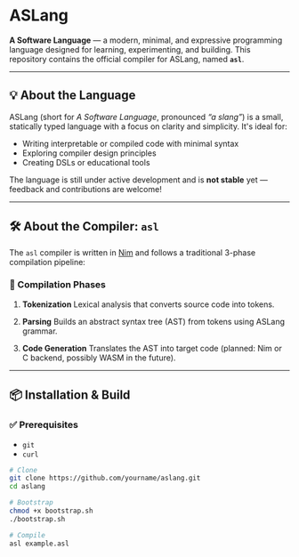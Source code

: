 # ASLang

**A Software Language** — a modern, minimal, and expressive programming language designed for learning, experimenting, and building.
This repository contains the official compiler for ASLang, named **`asl`**.

---

## 💡 About the Language

ASLang (short for *A Software Language*, pronounced _“a slang”_) is a small, statically typed language with a focus on clarity and simplicity. It's ideal for:

- Writing interpretable or compiled code with minimal syntax
- Exploring compiler design principles
- Creating DSLs or educational tools

The language is still under active development and is **not stable** yet — feedback and contributions are welcome!

---

## 🛠️ About the Compiler: `asl`

The `asl` compiler is written in [Nim](https://nim-lang.org/) and follows a traditional 3-phase compilation pipeline:

### 🔧 Compilation Phases

1. **Tokenization**
   Lexical analysis that converts source code into tokens.

2. **Parsing**
   Builds an abstract syntax tree (AST) from tokens using ASLang grammar.

3. **Code Generation**
   Translates the AST into target code (planned: Nim or C backend, possibly WASM in the future).

---

## 📦 Installation & Build

### ✅ Prerequisites

- `git`
- `curl`

```bash
# Clone
git clone https://github.com/yourname/aslang.git
cd aslang

# Bootstrap
chmod +x bootstrap.sh
./bootstrap.sh

# Compile
asl example.asl
```
